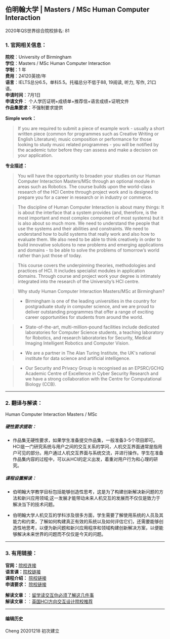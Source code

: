 ## 伯明翰大学 | Masters / MSc Human Computer Interaction 

2020年QS世界综合院校排名: 81  

### 1. 官网相关信息：

**院校**：University of Birmingham  
**学位**：Masters / MSc Human Computer Interaction  
**学制**：1 年  
**费用**：24120英镑/年  
**语言**：IELTS总分6.5，单科5.5。托福总分不低于88, 19阅读, 听力, 写作, 21口语。  
**申请时间**：7月1日  
**申请文件**： 个人学历证明+成绩单+推荐信+语言成绩+证明文件  
**作品集要求**：不强制要求提供  

**Simple work：**  
> If you are required to submit a piece of example work - usually a short written piece (common for programmes such as Creative Writing or English Literature); music composition or performance for those looking to study music related programmes - you will be notified by the academic tutor before they can assess and make a decision on your application. 
 
**专业描述：**   

> You will have the opportunity to broaden your studies on our Human Computer Interaction Masters/MSc through an optional module in areas such as Robotics. The course builds upon the world-class research of the HCI Centre through project work and is designed to prepare you for a career in research or in industry or commerce.

> The discipline of Human Computer Interaction is about many things: It is about the interface that a system provides (and, therefore, is the most important and most complex component of most systems) but it is also about so much more. We need to understand the people that use the systems and their abilities and constraints. We need to understand how to build systems that really work and also how to evaluate them. We also need to be able to think creatively in order to build innovative solutions to new problems and emerging applications and domains - to be able to solve the problems of tomorrow’s world rather than just those of today.

> This course covers the underpinning theories, methodologies and practices of HCI. It includes specialist modules in application domains. Through course and project work your degree is intimately integrated into the research of the University’s HCI centre.

> Why study Human Computer Interaction Masters/MSc at Birmingham?

> - Birmingham is one of the leading universities in the country for postgraduate study in computer science, and we are proud to deliver outstanding programmes that offer a range of exciting career opportunities for students from around the world.

> - State-of-the-art, multi-million-pound facilities include dedicated laboratories for Computer Science students, a teaching laboratory for Robotics, and research laboratories for Security, Medical Imaging Intelligent Robotics and Computer Vision.

> - We are a partner in The Alan Turing Institute, the UK's national institute for data science and artificial intelligence.

> - Our Security and Privacy Group is recognised as an EPSRC/GCHQ Academic Centre of Excellence in Cyber Security Research and we have a strong collaboration with the Centre for Computational Biology (CCB).


---


### 2. 翻译与解读：
Human Computer Interaction Masters / MSc
##### 硬性要求提取：
- 作品集无硬性要求，如果学生准备提交作品集，一般准备3-5个项目即可。HCI是一门研究系统与用户之间的交互关系的学问，人机交互界面通常是指用户可见的部分。用户通过人机交互界面与系统交流，并进行操作。学生在准备作品集内容的过程中，可以从HCI的定义出发，着重对用户行为和心理的研究。  

##### 课程设置解读：
- 伯明翰大学教学目标包括能够创造性思考，这是为了构建创新解决新问题的方法和新兴应用领域;这一发展才能带动未来人机交互的发展而不仅仅是致力于解决当下的技术问题。

- 伯明翰大学人机交互的学科涉及很多方面，学生需要了解使用系统的人员及其能力和约束，了解如何构建真正有效的系统以及如何评估它们，还需要能够创造性地思考，以便为新问题和新兴应用程序和领域构建创新解决方案，以便能够解决未来世界的问题而不仅仅是今天的问题。



---


### 3. 有用链接：
**官网：**[院校连接](https://www.birmingham.ac.uk/postgraduate/courses/taught/computer-science/human-computer-interaction.aspx)  
**语言课：**[院校链接](https://www.birmingham.ac.uk/postgraduate/pgt/requirements-pgt/international/english-courses.aspx)  
**课程介绍：** [院校链接](https://www.birmingham.ac.uk/postgraduate/courses/taught/computer-science/human-computer-interaction.aspx#CourseDetailsTab)  
**申请要求：** [院校链接](https://www.birmingham.ac.uk/postgraduate/courses/taught/computer-science/human-computer-interaction.aspx#CourseDetailsTab)

 
**解读文章：**：[留学读交互你必须了解这几件事](http://www.makebi.net/34036.html)  
**解读文章：**：[英国HCI方向交互设计院校推荐](http://www.makebi.net/24434.html)   



---


#### 编辑历史

Cheng 20201218 初次建立  
